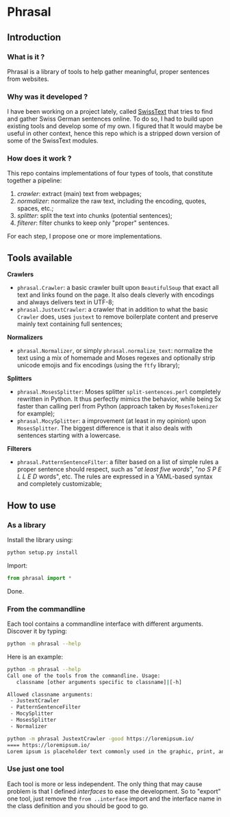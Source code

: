 # Phrasal

## Introduction 

### What is it ?

Phrasal is a library of tools to help gather meaningful, proper sentences from websites. 

### Why was it developed ?

I have been working on a project lately, called [SwissText](https://github.com/derlin/swisstext) that tries to find and gather Swiss German sentences online.
To do so, I had to build upon existing tools and develop some of my own. I figured that It would maybe be useful in other context, hence this repo which is a stripped down version of some of the SwissText modules.

### How does it work ?

This repo contains implementations of four types of tools, that constitute together a pipeline:

1. *crawler*: extract (main) text from webpages;
2. *normalizer*: normalize the raw text, including the encoding, quotes, spaces, etc.;
3. *splitter*: split the text into chunks (potential sentences);
4. *filterer*: filter chunks to keep only "proper" sentences.

For each step, I propose one or more implementations.

## Tools available

**Crawlers**

* `phrasal.Crawler`: a basic crawler built upon `BeautifulSoup` that exact all text and links found on the page. It also deals cleverly with encodings and always delivers text in UTF-8;
* `phrasal.JustextCrawler`: a crawler that in addition to what the basic `Crawler` does, uses `justext` to remove boilerplate content and preserve mainly text containing full sentences;

**Normalizers**

* `phrasal.Normalizer`, or simply `phrasal.normalize_text`: normalize the text using a mix of homemade and Moses regexes and optionally strip unicode emojis and fix encodings (using the `ftfy` library);

**Splitters**

* `phrasal.MosesSplitter`: Moses splitter `split-sentences.perl` completely rewritten in Python. It thus perfectly mimics the behavior, while being 5x faster than calling perl from Python (approach taken by `MosesTokenizer` for example);
* `phrasal.MocySplitter`: a improvement (at least in my opinion) upon `MosesSplitter`. The biggest difference is that it also deals with sentences starting with a lowercase.

**Filterers**

* `phrasal.PatternSentenceFilter`: a filter based on a list of simple rules a proper sentence should respect, such as "*at least five words*", "*no S P E L L E D* words", etc. The rules are expressed in a YAML-based syntax and completely customizable;

## How to use

### As a library

Install the library using:
```bash
python setup.py install
```

Import:
```python
from phrasal import *
```

Done.

### From the commandline

Each tool contains a commandline interface with different arguments. Discover it by typing:
```bash
python -m phrasal --help
```

Here is an example:
```bash
python -m phrasal --help
Call one of the tools from the commandline. Usage: 
   classname [other arguments specific to classname]|[-h]

Allowed classname arguments:
 - JustextCrawler
 - PatternSentenceFilter
 - MocySplitter
 - MosesSplitter
 - Normalizer
```
```bash
python -m phrasal JustextCrawler -good https://loremipsum.io/
==== https://loremipsum.io/
Lorem ipsum is placeholder text commonly used in the graphic, print, and publishing industries for previewing layouts and visual m[...]
```

### Use just one tool

Each tool is more or less independent. The only thing that may cause problem is that I defined *interfaces* to ease the development. So to "export" one tool, just remove the `from ..interface` import and the interface name in the class definition and you should be good to go. 